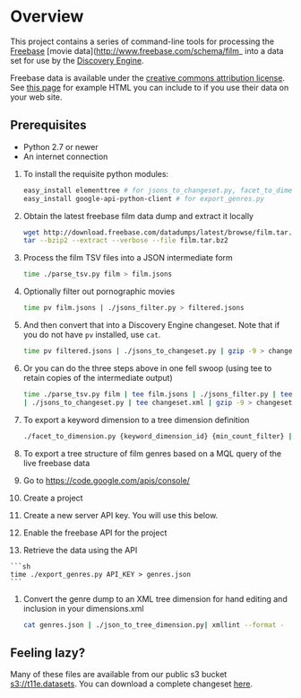 Overview
========

This project contains a series of command-line tools for processing the [Freebase](http://www.freebase.com/)
[movie data](http://www.freebase.com/schema/film_ into a data set for use by the
[Discovery Engine](https://transparensee.com/docs/discovery/current/html/index.html).

Freebase data is available under the [creative commons attribution license](http://wiki.creativecommons.org/Creative_Commons_Attribution).
See [this page](http://www.freebase.com/policies/attribution) for example HTML you can include to if you use their data on your
web site.

Prerequisites
--------------

* Python 2.7 or newer
* An internet connection

1. To install the requisite python modules:

    ```sh
    easy_install elementtree # for jsons_to_changeset.py, facet_to_dimension.py, and json_to_tree_dimension.py
    easy_install google-api-python-client # for export_genres.py
    ```

1. Obtain the latest freebase film data dump and extract it locally

    ```sh
    wget http://download.freebase.com/datadumps/latest/browse/film.tar.bz2
    tar --bzip2 --extract --verbose --file film.tar.bz2
    ```

1. Process the film TSV files into a JSON intermediate form

    ```sh
    time ./parse_tsv.py film > film.jsons
    ```
1. Optionally filter out pornographic movies
    ```sh
    time pv film.jsons | ./jsons_filter.py > filtered.jsons
    ```

1. And then convert that into a Discovery Engine changeset. Note that if you do not have `pv` installed, use `cat`.
    ```sh
    time pv filtered.jsons | ./jsons_to_changeset.py | gzip -9 > changeset.xml.gz
    ```

1. Or you can do the three steps above in one fell swoop (using tee to retain copies of the intermediate output)

    ```sh
    time ./parse_tsv.py film | tee film.jsons | ./jsons_filter.py | tee filtered.jsons \
    | ./jsons_to_changeset.py | tee changeset.xml | gzip -9 > changeset.xml.gz
    ```

1. To export a keyword dimension to a tree dimension definition

    ```sh
    ./facet_to_dimension.py {keyword_dimension_id} {min_count_filter} | xmllint --format -
    ```

1. To export a tree structure of film genres based on a MQL query of the live freebase data
  1. Go to https://code.google.com/apis/console/
  1. Create a project
  1. Create a new server API key. You will use this below.
  1. Enable the freebase API for the project
  1. Retrieve the data using the API

    ```sh
    time ./export_genres.py API_KEY > genres.json
    ```

1. Convert the genre dump to an XML tree dimension for hand editing and inclusion in your dimensions.xml

    ```sh
    cat genres.json | ./json_to_tree_dimension.py| xmllint --format -
    ```

Feeling lazy?
-------------

Many of these files are available from our public s3 bucket [s3://t11e.datasets](http://t11e.datasets.s3.amazonaws.com/).
You can download a complete changeset [here](http://t11e.datasets.s3.amazonaws.com/freebase/film/2012-11-09/changeset.xml.gz).
